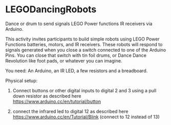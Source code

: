 # LEGODancingRobots
Dance or drum to send signals LEGO Power functions IR receivers via Arduino. 

This activity invites participants to build simple robots using LEGO Power Functions batteries, motors, and IR receivers. These robots will respond to signals generated when you close a switch connected to one of the Arduino Pins. You can close that switch with tin foil drums, or Dance Dance Revolution like foot pads, or whatever you can imagine. 

You need: An Arduino, an IR LED, a few resistors and a breadboard.

Physical setup: 
1. Connect buttons or other digital inputs to digital 2 and 3 using a pull down resistor as described here https://www.arduino.cc/en/tutorial/button

2. connect the infrared led to digital 12 as described here https://www.arduino.cc/en/Tutorial/Blink (connect to 12 instead of 13)
